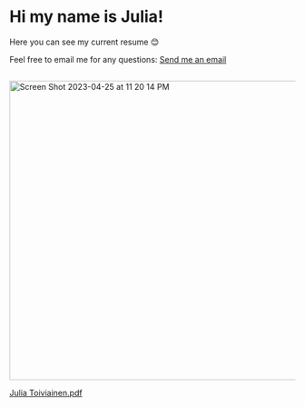 # Hi my name is Julia!
Here you can see my current resume :blush:

Feel free to email me for any questions:
<a href="mailto:julia.toiviainen@gmail.com">Send me an email</a>
##

<img width="527" alt="Screen Shot 2023-04-25 at 11 20 14 PM" src="https://user-images.githubusercontent.com/63372623/234476707-55aa8f5c-e436-4024-a3da-8d8431cddf01.png">

[Julia Toiviainen.pdf](https://github.com/JuliaToiviainen/Resume/files/11329219/Julia.Toiviainen.pdf)
